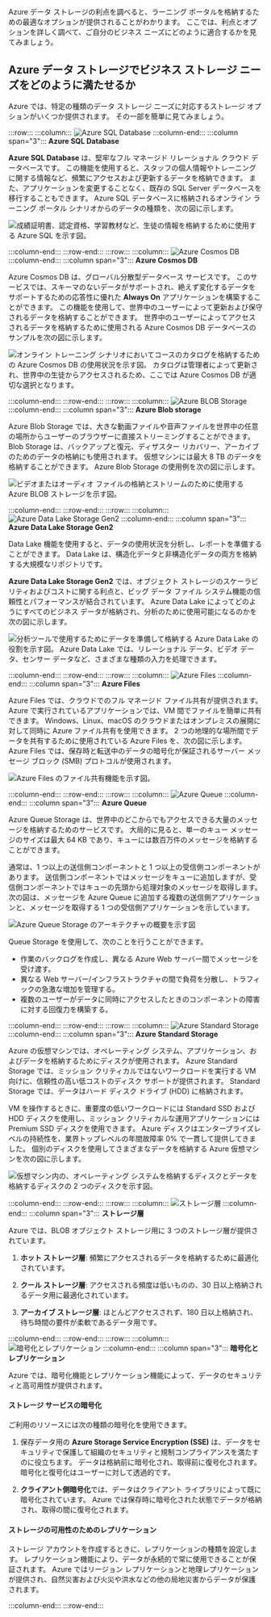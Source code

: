 Azure データ ストレージの利点を調べると、ラーニング ポータルを格納するための最適なオプションが提供されることがわかります。 ここでは、利点とオプションを詳しく調べて、ご自分のビジネス ニーズにどのように適合するかを見てみましょう。

## <a name="how-azure-data-storage-can-meet-your-business-storage-needs"></a>Azure データ ストレージでビジネス ストレージ ニーズをどのように満たせるか

Azure では、特定の種類のデータ ストレージ ニーズに対応するストレージ オプションがいくつか提供されます。 その一部を簡単に見てみましょう。

:::row:::
  :::column:::
    ![Azure SQL Database](../media/3-azure-sql-db.png)
  :::column-end:::
    :::column span="3"::: **Azure SQL Database**

**Azure SQL Database** は、堅牢なフル マネージド リレーショナル クラウド データベースです。 この機能を使用すると、スタッフの個人情報やトレーニングに関する情報など、頻繁にアクセスおよび更新するデータを格納できます。 また、アプリケーションを変更することなく、既存の SQL Server データベースを移行することもできます。 Azure SQL データベースに格納されるオンライン ラーニング ポータル シナリオからのデータの種類を、次の図に示します。

![成績証明書、認定資格、学習教材など、生徒の情報を格納するために使用する Azure SQL を示す図。](../media/3-Azure_SQL.png)

:::column-end:::
:::row-end:::
:::row:::
  :::column:::
    ![Azure Cosmos DB](../media/3-cosmos-db.png)
  :::column-end:::
    :::column span="3"::: **Azure Cosmos DB**

Azure Cosmos DB は、グローバル分散型データベース サービスです。 このサービスでは、スキーマのないデータがサポートされ、絶えず変化するデータをサポートするための応答性に優れた **Always On** アプリケーションを構築することができます。 この機能を使用して、世界中のユーザーによって更新および保守されるデータを格納することができます。 世界中のユーザーによってアクセスされるデータを格納するために使用される Azure Cosmos DB データベースのサンプルを次の図に示します。

![オンライン トレーニング シナリオにおいてコースのカタログを格納するための Azure Cosmos DB の使用状況を示す図。 カタログは管理者によって更新され、世界中の生徒からアクセスされるため、ここでは Azure Cosmos DB が適切な選択となります。](../media/3-Azure_cosmos_db.png)

:::column-end:::
:::row-end:::
:::row:::
  :::column:::
    ![Azure BLOB Storage](../media/3-azure-blob-storage.png)
  :::column-end:::
    :::column span="3"::: **Azure Blob storage**

Azure Blob Storage では、大きな動画ファイルや音声ファイルを世界中の任意の場所からユーザーのブラウザーに直接ストリーミングすることができます。 Blob Storage は、バックアップと復元、ディザスター リカバリー、アーカイブのためのデータの格納にも使用されます。 仮想マシンには最大 8 TB のデータを格納することができます。 Azure Blob Storage の使用例を次の図に示します。

![ビデオまたはオーディオ ファイルの格納とストリームのために使用する Azure BLOB ストレージを示す図。](../media/3-Azure_blob.png)

:::column-end:::
:::row-end:::
:::row:::
  :::column:::
    ![Azure Data Lake Storage Gen2](../media/3-azure-data-lake.png)
  :::column-end:::
    :::column span="3"::: **Azure Data Lake Storage Gen2**

Data Lake 機能を使用すると、データの使用状況を分析し、レポートを準備することができます。 Data Lake は、構造化データと非構造化データの両方を格納する大規模なリポジトリです。

**Azure Data Lake Storage Gen2** では、オブジェクト ストレージのスケーラビリティおよびコストに関する利点と、ビッグ データ ファイル システム機能の信頼性とパフォーマンスが結合されています。 Azure Data Lake によってどのようにすべてのビジネス データが格納され、分析のために使用可能になるのかを次の図に示します。

![分析ツールで使用するためにデータを準備して格納する Azure Data Lake の役割を示す図。 Azure Data Lake では、リレーショナル データ、ビデオ データ、センサー データなど、さまざまな種類の入力を処理できます。](../media/3-Data_lake_store_concept.png)

:::column-end:::
:::row-end:::
:::row:::
  :::column:::
    ![Azure Files](../media/3-azure-files.png)
  :::column-end:::
    :::column span="3"::: **Azure Files**

Azure Files では、クラウドでのフル マネージド ファイル共有が提供されます。 Azure で実行されているアプリケーションでは、VM 間でファイルを簡単に共有できます。 Windows、Linux、macOS のクラウドまたはオンプレミスの展開に対して同時に Azure ファイル共有を使用できます。 2 つの地理的な場所間でデータを共有するために使用されている Azure Files を、次の図に示します。 Azure Files では、保存時と転送中のデータの暗号化が保証されるサーバー メッセージ ブロック (SMB) プロトコルが使用されます。

![Azure Files のファイル共有機能を示す図。 ](../media/3-Azure_Files.png)

:::column-end:::
:::row-end:::
:::row:::
  :::column:::
    ![Azure Queue](../media/3-azure-queue.png)
  :::column-end:::
    :::column span="3"::: **Azure Queue**

Azure Queue Storage は、世界中のどこからでもアクセスできる大量のメッセージを格納するためのサービスです。 大局的に見ると、単一のキュー メッセージのサイズは最大 64 KB であり、キューには数百万件のメッセージを格納することができます。

通常は、1 つ以上の送信側コンポーネントと 1 つ以上の受信側コンポーネントがあります。 送信側コンポーネントではメッセージをキューに追加しますが、受信側コンポーネントではキューの先頭から処理対象のメッセージを取得します。 次の図は、メッセージを Azure Queue に追加する複数の送信側アプリケーションと、メッセージを取得する 1 つの受信側アプリケーションを示しています。

![Azure Queue Storage のアーキテクチャの概要を示す図](../media/3-Azure_Queue.png)

Queue Storage を使用して、次のことを行うことができます。

- 作業のバックログを作成し、異なる Azure Web サーバー間でメッセージを受け渡す。
- 異なる Web サーバー/インフラストラクチャの間で負荷を分散し、トラフィックの急激な増加を管理する。
- 複数のユーザーがデータに同時にアクセスしたときのコンポーネントの障害に対する回復力を構築する。

:::column-end:::
:::row-end:::
:::row:::
  :::column:::
    ![Azure Standard Storage](../media/3-azure-standard-storage.png)
  :::column-end:::
    :::column span="3"::: **Azure Standard Storage**

Azure の仮想マシンでは、オペレーティング システム、アプリケーション、およびデータを格納するためにディスクが使用されます。 Azure Standard Storage では、ミッション クリティカルではないワークロードを実行する VM 向けに、信頼性の高い低コストのディスク サポートが提供されます。 Standard Storage では、データはハード ディスク ドライブ (HDD) に格納されます。

VM を操作するときに、重要度の低いワークロードには Standard SSD および HDD ディスクを使用し、ミッション クリティカルな運用アプリケーションには Premium SSD ディスクを使用できます。 Azure ディスクはエンタープライズレベルの持続性を、業界トップレベルの年間故障率 0% で一貫して提供してきました。 個別のディスクを使用してさまざまなデータを格納する Azure 仮想マシンを次の図に示します。

![仮想マシン内の、オペレーティング システムを格納するディスクとデータを格納するディスクの 2 つのディスクを示す図。](../media/3-Azure_disks.png)

:::column-end:::
:::row-end:::
:::row:::
  :::column:::
    ![ストレージ層](../media/3-storage-tiers.png)
  :::column-end:::
    :::column span="3"::: **ストレージ層**

Azure では、BLOB オブジェクト ストレージ用に 3 つのストレージ層が提供されています。

1. **ホット ストレージ層**: 頻繁にアクセスされるデータを格納するために最適化されています。

1. **クール ストレージ層**: アクセスされる頻度は低いものの、30 日以上格納されるデータ用に最適化されています。

1. **アーカイブ ストレージ層**: ほとんどアクセスされず、180 日以上格納され、待ち時間の要件が柔軟であるデータ用です。

:::column-end:::
:::row-end:::
:::row:::
  :::column:::
    ![暗号化とレプリケーション](../media/3-azure-storage-encryption.png)
  :::column-end:::
    :::column span="3"::: **暗号化とレプリケーション**

Azure では、暗号化機能とレプリケーション機能によって、データのセキュリティと高可用性が提供されます。

#### <a name="encryption-for-storage-services"></a>ストレージ サービスの暗号化

ご利用のリソースには次の種類の暗号化を使用できます。

1. 保存データ用の **Azure Storage Service Encryption (SSE)** は、データをセキュリティで保護して組織のセキュリティと規制コンプライアンスを満たすのに役立ちます。 データは格納前に暗号化され、取得前に復号化されます。 暗号化と復号化はユーザーに対して透過的です。

1. **クライアント側暗号化**では、データはクライアント ライブラリによって既に暗号化されています。 Azure では保存時に暗号化された状態でデータが格納され、取得の間に復号化されます。

#### <a name="replication-for-storage-availability"></a>ストレージの可用性のためのレプリケーション

ストレージ アカウントを作成するときに、レプリケーションの種類を設定します。 レプリケーション機能により、データが永続的で常に使用できることが保証されます。 Azure ではリージョン レプリケーションと地理レプリケーションが提供され、自然災害および火災や洪水などの他の局地災害からデータが保護されます。

  :::column-end:::
:::row-end:::